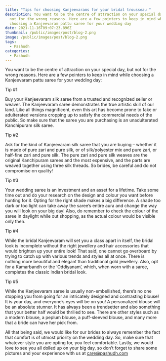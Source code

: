 ```yaml
---
title: "Tips for choosing Kanjeevarams for your bridal trousseau "
description: You want to be the centre of attraction on your special day, but
  not for the wrong reasons. Here are a few pointers to keep in mind while
  choosing a Kanjeevaram pattu saree for your wedding day
date: 2021-11-16T09:07:23.896Z
thumbnail: /public/images/post/blog-2.png
image: /public/images/post/blog-2.png
tags:
  - Pashudh
categories:
  - Pashudh
---
```


<!--StartFragment-->

You want to be the centre of attraction on your special day, but not for the wrong reasons. Here are a few pointers to keep in mind while choosing a Kanjeevaram pattu saree for your wedding day:

Tip #1

Buy your Kanjeevaram silk saree from a trusted and recognized seller or weaver. The Kanjeevaram saree demonstrates the true artistic skill of our land. Like all things magnificent, even this art has become prone to fake or adulterated versions cropping up to satisfy the commercial needs of the public. So make sure that the saree you are purchasing is an unadulterated Kanchipuram silk saree.

Tip #2

Ask for the kind of Kanjeevaram silk saree that you are buying – whether it is made of pure zari and pure silk, or of silk/polyester mix and pure zari, or half-fine zari and pure silk. The pure zari and pure silk weaves are the original Kanchipuram sarees and the most expensive, and the parts are weaved together using three silk threads. So brides, be careful and do not compromise on quality!

Tip #3

Your wedding saree is an investment and an asset for a lifetime. Take some time out and do your research on the design and colour you want before hunting for it. Opting for the right shade makes a big difference. A shade too dark or too light can take away the saree’s entire aura and change the way you will look on your big day! Also, do remember to check the colour of the saree in daylight while out shopping, as the actual colour would be visible only then.

Tip #4

While the bridal Kanjeevaram will set you a class apart in itself, the bridal look is incomplete without the right jewellery and hair accessories that would brighten up your entire look! That said, one cannot go overboard by trying to catch up with various trends and styles all at once. There is nothing more beautiful and elegant than traditional gold jewellery. Also, opt for a Kamarbandh or the ‘Oddiyanam’, which, when worn with a saree, completes the classic Indian bridal look.

Tip #5

While the Kanjeevaram saree is usually non-embellished, there’s no one stopping you from going for an intricately designed and contrasting blouse! It is your day, and everyone’s eyes will be on you! A personalized blouse will be an absolute stunner. It has always been a trendsetter and also something that your better half would be thrilled to see. There are other styles such as a modern blouse, a peplum blouse, a puff-sleeved blouse, and many more that a bride can have her pick from.

All that being said, we would like for our brides to always remember the fact that comfort is of utmost priority on the wedding day. So, make sure that whatever style you are opting for, you feel comfortable. Lastly, we would love to see you all dolled up on your big day, so don’t forget to share some pictures and your experience with us at care@pashudh.com

<!--EndFragment-->
